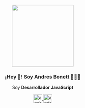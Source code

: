 <p align="center" width="300">
   <img align="center" width="200" src="https://avatars.githubusercontent.com/u/40243098?v=4" />
   <h3 align="center">¡Hey 👋! Soy Andres Bonett 👨🏻‍💻</h3>
</p>

<p align="center">Soy <strong>Desarrollador JavaScript</strong></p>
<p align="center">
  <a href="https://instagram.com/andresbonettm" target="blank">
    <img align="center" src="https://cdn.jsdelivr.net/npm/simple-icons@3.0.1/icons/instagram.svg" alt="andresbonett" height="28px" width="28px" />
  </a>
  <a href="https://twitter.com/andresbonettm" target="blank">
    <img align="center" src="https://cdn.jsdelivr.net/npm/simple-icons@3.0.1/icons/twitter.svg" alt="andresbonettm" height="28px" width="28px" />
  </a>
</p>
